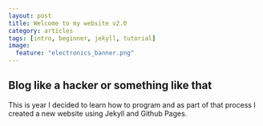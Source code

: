 ```yaml
---
layout: post
title: Welcome to my website v2.0
category: articles
tags: [intro, beginner, jekyll, tutorial]
image:
  feature: "electronics_banner.png"
---
```


## Blog like a hacker or something like that

This is year I decided to learn how to program and as part of that process I created a new website using Jekyll and Github Pages.
